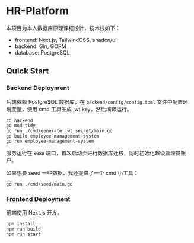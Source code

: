 
# HR-Platform

本项目为本人数据库原理课程设计，技术栈如下：
- frontend: Next.js, TailwindCSS, shadcn/ui
- backend: Gin, GORM
- database: PostgreSQL

## Quick Start

### Backend Deployment

后端依赖 PostgreSQL 数据库，在 `backend/config/config.toml` 文件中配置环境变量，使用 cmd 工具生成 jwt key，然后编译运行。

```shell
cd backend
go mod tidy
go run ./cmd/generate_jwt_secret/main.go
go build employee-management-system
go run employee-management-system
```

服务运行在 `8080` 端口，首次启动会进行数据库迁移，同时初始化超级管理员账户。

如果想要 seed 一些数据，我还提供了一个 cmd 小工具：

```
go run ./cmd/seed/main.go
```

### Frontend Deployment

前端使用 Next.js 开发。

```shell
npm install
npm run build
npm run start
```


